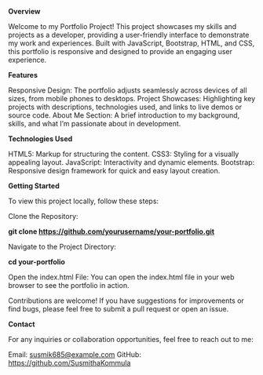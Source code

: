 **Overview**

Welcome to my Portfolio Project! This project showcases my skills and projects as a developer, providing a user-friendly interface to demonstrate my work and experiences. Built with JavaScript, Bootstrap, HTML, and CSS, this portfolio is responsive and designed to provide an engaging user experience.

**Features**

Responsive Design: The portfolio adjusts seamlessly across devices of all sizes, from mobile phones to desktops.
Project Showcases: Highlighting key projects with descriptions, technologies used, and links to live demos or source code.
About Me Section: A brief introduction to my background, skills, and what I’m passionate about in development.

**Technologies Used**

HTML5: Markup for structuring the content.
CSS3: Styling for a visually appealing layout.
JavaScript: Interactivity and dynamic elements.
Bootstrap: Responsive design framework for quick and easy layout creation.

**Getting Started**

To view this project locally, follow these steps:

Clone the Repository:

**git clone https://github.com/yourusername/your-portfolio.git**

Navigate to the Project Directory:

**cd your-portfolio**

Open the index.html File: You can open the index.html file in your web browser to see the portfolio in action.

Contributions are welcome! If you have suggestions for improvements or find bugs, please feel free to submit a pull request or open an issue.

**Contact**

For any inquiries or collaboration opportunities, feel free to reach out to me:

Email: susmik685@example.com
GitHub: https://github.com/SusmithaKommula
